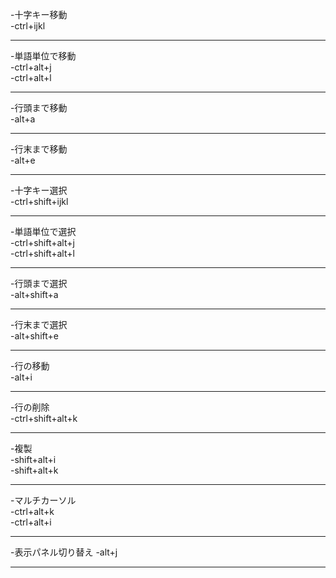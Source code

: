 -十字キー移動  
    -ctrl+ijkl
***
-単語単位で移動  
    -ctrl+alt+j  
    -ctrl+alt+l
***
-行頭まで移動  
    -alt+a
***
-行末まで移動  
    -alt+e
***
-十字キー選択  
    -ctrl+shift+ijkl
***
-単語単位で選択  
    -ctrl+shift+alt+j  
    -ctrl+shift+alt+l
***
-行頭まで選択  
    -alt+shift+a
***
-行末まで選択  
    -alt+shift+e
***
-行の移動  
    -alt+i
***
-行の削除  
    -ctrl+shift+alt+k
***
-複製  
    -shift+alt+i  
    -shift+alt+k
***
-マルチカーソル  
    -ctrl+alt+k  
    -ctrl+alt+i
***
-表示パネル切り替え 
    -alt+j
***
